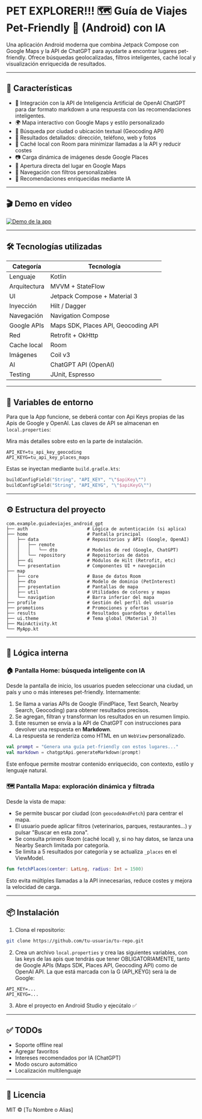 # PET EXPLORER!!! 🗺️ Guía de Viajes Pet-Friendly 🐶 (Android) con IA

Una aplicación Android moderna que combina Jetpack Compose con Google Maps y la API de ChatGPT para ayudarte a encontrar lugares pet-friendly.
Ofrece búsquedas geolocalizadas, filtros inteligentes, caché local y visualización enriquecida de resultados.

---

## 🚀 Características

* 🤖 Integración con la API de Inteligencia Artificial de OpenAI ChatGPT para dar formato markdown a una respuesta con las recomendaciones inteligentes.
* 🌍 Mapa interactivo con Google Maps y estilo personalizado
* 📍 Búsqueda por ciudad o ubicación textual (Geocoding API)
* 🔎 Resultados detallados: dirección, teléfono, web y fotos
* 💾 Caché local con Room para minimizar llamadas a la API y reducir costes
* 📷 Carga dinámica de imágenes desde Google Places
* 📍 Apertura directa del lugar en Google Maps
* 🧭 Navegación con filtros personalizables
* 🧠 Recomendaciones enriquecidas mediante IA

---

## 🎬 Demo en vídeo

[![Demo de la app](https://img.youtube.com/vi/MD548YvtCis/0.jpg)](https://youtu.be/MD548YvtCis)

---

## 🛠️ Tecnologías utilizadas

| Categoría    | Tecnología                          |
| ------------ | ----------------------------------- |
| Lenguaje     | Kotlin                              |
| Arquitectura | MVVM + StateFlow                    |
| UI           | Jetpack Compose + Material 3        |
| Inyección    | Hilt / Dagger                       |
| Navegación   | Navigation Compose                  |
| Google APIs  | Maps SDK, Places API, Geocoding API |
| Red          | Retrofit + OkHttp                   |
| Cache local  | Room                                |
| Imágenes     | Coil v3                             |
| AI           | ChatGPT API (OpenAI)                |
| Testing      | JUnit, Espresso                     |

---

## 🔐 Variables de entorno

Para que la App funcione, se deberá contar con Api Keys propias de las Apis de Google y OpenAI.
Las claves de API se almacenan en `local.properties`:

Mira más detalles sobre esto en la parte de instalación.

```properties
API_KEY=tu_api_key_geocoding
API_KEYG=tu_api_key_places_maps
```

Estas se inyectan mediante `build.gradle.kts`:

```kotlin
buildConfigField("String", "API_KEY", "\"$apiKey\"")
buildConfigField("String", "API_KEYG", "\"$apiKeyG\"")
```

---

## ⚙️ Estructura del proyecto

```text
com.example.guiadeviajes_android_gpt
├── auth                      # Lógica de autenticación (si aplica)
├── home                      # Pantalla principal
│   ├── data                  # Repositorios y APIs (Google, OpenAI)
│   │   ├── remote
│   │   │   └── dto           # Modelos de red (Google, ChatGPT)
│   │   └── repository        # Repositorios de datos
│   ├── di                    # Módulos de Hilt (Retrofit, etc)
│   └── presentation          # Componentes UI + navegación
├── map
│   ├── core                  # Base de datos Room
│   ├── dto                   # Modelo de dominio (PetInterest)
│   ├── presentation          # Pantallas de mapa
│   ├── util                  # Utilidades de colores y mapas
│   └── navigation            # Barra inferior del mapa
├── profile                   # Gestión del perfil del usuario
├── promotions                # Promociones y ofertas
├── results                   # Resultados guardados y detalles
├── ui.theme                  # Tema global (Material 3)
├── MainActivity.kt
└── MyApp.kt
```

---

## 🧠 Lógica interna

### 🏠 Pantalla Home: búsqueda inteligente con IA

Desde la pantalla de inicio, los usuarios pueden seleccionar una ciudad, un país y uno o más intereses pet-friendly. Internamente:

1. Se llama a varias APIs de Google (FindPlace, Text Search, Nearby Search, Geocoding) para obtener resultados precisos.
2. Se agregan, filtran y transforman los resultados en un resumen limpio.
3. Este resumen se envía a la API de ChatGPT con instrucciones para devolver una respuesta en **Markdown**.
4. La respuesta se renderiza como HTML en un `WebView` personalizado.

```kotlin
val prompt = "Genera una guía pet-friendly con estos lugares..."
val markdown = chatgptApi.generateMarkdown(prompt)
```

Este enfoque permite mostrar contenido enriquecido, con contexto, estilo y lenguaje natural.

### 🗺️ Pantalla Mapa: exploración dinámica y filtrada

Desde la vista de mapa:

* Se permite buscar por ciudad (con `geocodeAndFetch`) para centrar el mapa.
* El usuario puede aplicar filtros (veterinarios, parques, restaurantes...) y pulsar "Buscar en esta zona".
* Se consulta primero Room (caché local) y, si no hay datos, se lanza una Nearby Search limitada por categoría.
* Se limita a 5 resultados por categoría y se actualiza `_places` en el ViewModel.

```kotlin
fun fetchPlaces(center: LatLng, radius: Int = 1500)
```

Esto evita múltiples llamadas a la API innecesarias, reduce costes y mejora la velocidad de carga.

---

## 📦 Instalación

1. Clona el repositorio:

```bash
git clone https://github.com/tu-usuario/tu-repo.git
```

2. Crea un archivo `local.properties` y crea las siguientes variables, con las keys de las apis que tendrás que tener OBLIGATORIAMENTE, tanto de Google APIs (Maps SDK, Places API, Geocoding API) como de OpenAI API. La que está marcada con la G (API_KEYG) será la de Google:

```properties
API_KEY=...
API_KEYG=...
```

3. Abre el proyecto en Android Studio y ejecútalo ✅

---

## ✅ TODOs

* Soporte offline real
* Agregar favoritos
* Intereses recomendados por IA (ChatGPT)
* Modo oscuro automático
* Localización multilenguaje

---

## 📄 Licencia

MIT © \[Tu Nombre o Alias]
